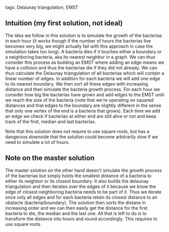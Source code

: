 tags: Delaunay triangulation, EMST

## Intuition (my first solution, not ideal)
The idea we follow in this solution is to simulate the growth of the bacterias in each hour (it works though if the number of hours the bacterias live becomes very big, we might actually fail with this approach in case the simulation takes too long). A bacteria dies if it touches either a boundary or a neighboring bacteria, aka its nearest neighbor in a graph. We can thus consider this process as building an EMST where adding an edge means we have a collision and thus the bacterias die if they did not already.
We can thus calculate the Delaunay triangulation of all bacterias which will contain a linear number of edges. In addition for each bacteria we will add one edge to its nearest boundary. We then sort all these edges with increasing distance and then simulate the bacteria growth process. For each hour we consider how big the bacterias have grown and add edges to the EMST until we reach the size of the bacteria (note that we're operating on squared distances and that edges to the boundary are slightly different in the sense that only one vertex of the end is a bacteria that grows). Each time we add an edge we check if bacterias at either end are still alive or not and keep track of the first, median and last bacterias.

Note that this solution does not require to use square roots, but has a dangerous downside that the solution could become arbitrarily slow if we need to simulate a lot of hours.

## Note on the master solution
The master solution on the other hand doesn't simulate the growth process of the bacterias but simply holds the smallest distance of a bacteria to either its neighbor or its closest boundary. It also builds the delaunay triangulation and then iterates over the edges of it because we know the edge of closest neighboring bacteria needs to be part of it. Thus we iterate once only all edges and for each bacteria retain its closest distance to an obstacle (bacteria/boundary). The solution then sorts the distane in increasing order and we can then easily get the distance for the first bacteria to die, the median and the last one. All that is left to do is to transform the distance into hours and round accordingly. This requires to use square roots.